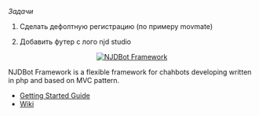 *Задачи*

1) Сделать дефолтную регистрацию (по примеру movmate)

2) Добавить футер с лого njd studio

<p align="center">
    <a href="http://njdstudio.com/framework" target="_blank">
        <img src="http://njdstudio.com/img/bot-framework-logo.png" alt="NJDBot Framework" />
    </a>
</p>

NJDBot Framework is a flexible framework for chahbots developing written in php and based on MVC pattern.

- [Getting Started Guide](http://njdstudio.com/framework/getting-started)
- [Wiki](http://njdstudio.com/framework/wiki)
